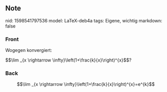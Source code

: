 ## Note
nid: 1598541797536
model: LaTeX-deb4a
tags: Eigene, wichtig
markdown: false

### Front
Wogegen konvergiert:
<div>
  $$\lim _{x \rightarrow \infty}\left(1+\frac{k}{x}\right)^{x}$$?
</div>

### Back
$$\lim _{x \rightarrow \infty}\left(1+\frac{k}{x}\right)^{x}=e^{k}$$

